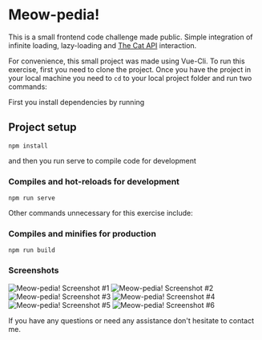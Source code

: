 # Meow-pedia!
This is a small frontend code challenge made public. Simple integration of infinite loading, lazy-loading and [The Cat API](https://thecatapi.com/) interaction.

For convenience, this small project was made using Vue-Cli. To run this exercise, first you need to clone the project.
Once you have the project in your local machine you need to ```cd``` to your local project folder and run two commands:

First you install dependencies by running

## Project setup
```
npm install
```

and then you run serve to compile code for development

### Compiles and hot-reloads for development
```
npm run serve
```

Other commands unnecessary for this exercise include:

### Compiles and minifies for production
```
npm run build
```

### Screenshots

![Meow-pedia! Screenshot #1][meow-pedia-1]
![Meow-pedia! Screenshot #2][meow-pedia-2]
![Meow-pedia! Screenshot #3][meow-pedia-3]
![Meow-pedia! Screenshot #4][meow-pedia-4]
![Meow-pedia! Screenshot #5][meow-pedia-5]
![Meow-pedia! Screenshot #6][meow-pedia-6]

[meow-pedia-1]: https://github.com/henser/meow-pedia/src/assets/screenshots/meow-pedia-1.png "Meow-pedia! 1"
[meow-pedia-2]: https://github.com/henser/meow-pedia/src/assets/screenshots/meow-pedia-2.png "Meow-pedia! 2"
[meow-pedia-3]: https://github.com/henser/meow-pedia/src/assets/screenshots/meow-pedia-3.png "Meow-pedia! 3"
[meow-pedia-4]: https://github.com/henser/meow-pedia/src/assets/screenshots/meow-pedia-4.png "Meow-pedia! 4"
[meow-pedia-5]: https://github.com/henser/meow-pedia/src/assets/screenshots/meow-pedia-5.png "Meow-pedia! 5"
[meow-pedia-6]: https://github.com/henser/meow-pedia/src/assets/screenshots/meow-pedia-6.png "Meow-pedia! 6"

If you have any questions or need any assistance don't hesitate to contact me.
